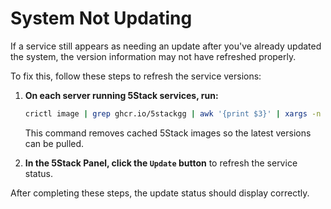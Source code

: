 # System Not Updating

If a service still appears as needing an update after you've already updated the system, the version information may not have refreshed properly.

To fix this, follow these steps to refresh the service versions:

1. **On each server running 5Stack services, run:**

   ```bash
   crictl image | grep ghcr.io/5stackgg | awk '{print $3}' | xargs -n 1 crictl rmi
   ```

   This command removes cached 5Stack images so the latest versions can be pulled.

2. **In the 5Stack Panel, click the `Update` button** to refresh the service status.

After completing these steps, the update status should display correctly.
